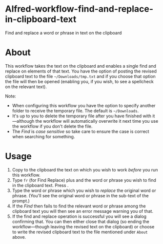 # Alfred-workflow-find-and-replace-in-clipboard-text
Find and replace a word or phrase in text on the clipboard
# About

This workflow takes the text on the clipboard and enables a single find and replace on elements of that text. You have the option of posting the revised clipboard text to the file `~/Downloads/tmp.txt` and if you choose that option the file will then be opened (enabling you, if you wish, to see a spellcheck on the relevant text).

Note:
- When configuring this workflow you have the option to specify another folder to receive the temporary file. The default is `~/Downloads`.
- It's up to you to delete the temporary file after you have finished with it—although the workflow will automatically overwrite it next time you use the workflow if you don't delete the file.
- The *Find* is *case sensitive* so take care to ensure the case is correct when searching for something.

# Usage

1. Copy to the clipboard the text on which you wish to work *before* you run this workflow.
2. Type `fr` (for Find Replace) plus <space> and the word or phrase you wish to find in the clipboard text. Press <Enter>.
3. Type the word or phrase which you wish to *replace* the original word or phrase. (You'll see the original word or phrase in the sub-text of the prompt.)
4. If the *Find* then fails to find the relevant word or phrase among the clipboard text you will then see an error message warning you of that.
5. If the find and replace operation is successful you will see a dialog confirming that. You can then either close that dialog (so ending the workflow—though leaving the revised text on the clipboard) or choose to write the revised clipboard text to the file mentioned under `About` above.
